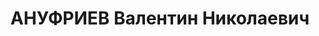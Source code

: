 ---
title: АНУФРИЕВ Валентин Николаевич
description: "Род. в 1896, г. Новочеркасск, русский. Проживал: РСФСР, г. Челябинск.\
  \ Челябинское областное земельное управление, начальник \n  Арестован 07.08.1937.\
  \ Приговор: 29.12.1937 – ВМН. Расстрелян 29.12.1937"
---